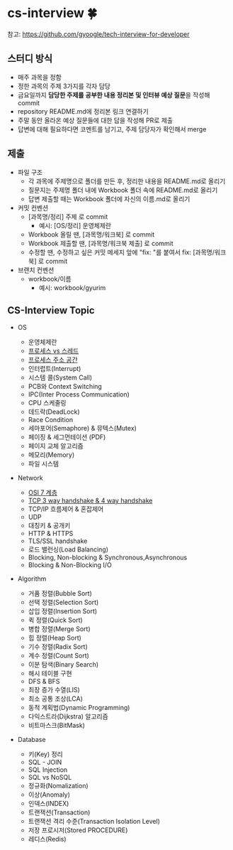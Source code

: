 # cs-interview 🍀
참고: https://github.com/gyoogle/tech-interview-for-developer

## 스터디 방식
- 매주 과목을 정함
- 정한 과목의 주제 3가지를 각자 담당
- 금요일까지 **담당한 주제를 공부한 내용 정리본 및 인터뷰 예상 질문**을 작성해 commit
- repository README.md에 정리본 링크 연결하기 
- 주말 동안 올라온 예상 질문들에 대한 답을 작성해 PR로 제출
- 답변에 대해 필요하다면 코멘트를 남기고, 주제 담당자가 확인해서 merge 

## 제출
- 파일 구조
    - 각 과목에 주제명으로 폴더를 만든 후, 정리한 내용을 README.md로 올리기 
    - 질문지는 주제명 폴더 내에 Workbook 폴더 속에 README.md로 올리기
    - 답변 제출할 때는 Workbook 폴더에 자신의 이름.md로 올리기
- 커밋 컨벤션
    - [과목명/정리] 주제 로 commit
        - 예시: [OS/정리] 운영체제란
    - Workbook 올릴 땐, [과목명/워크북] 로 commit
    - Workbook 제출할 땐, [과목명/워크북 제출] 로 commit
    - 수정할 땐, 수정하고 싶은 커밋 메세지 앞에 "fix: "를 붙여서 fix: [과목명/워크북] 로 commit
- 브랜치 컨벤션
    - workbook/이름 
        - 예시: workbook/gyurim
## CS-Interview Topic 
- OS
    - 운영체제란
    - [프로세스 vs 스레드](https://github.com/cs-interview-by-us/cs-interview/tree/main/OS/%ED%94%84%EB%A1%9C%EC%84%B8%EC%8A%A4%20vs%20%EC%8A%A4%EB%A0%88%EB%93%9C) 
    - [프로세스 주소 공간](https://github.com/cs-interview-by-us/cs-interview/tree/main/OS/%ED%94%84%EB%A1%9C%EC%84%B8%EC%8A%A4%20%EC%A3%BC%EC%86%8C%EA%B3%B5%EA%B0%84)
    - 인터럽트(Interrupt)
    - 시스템 콜(System Call)
    - PCB와 Context Switching
    - IPC(Inter Process Communication)
    - CPU 스케줄링
    - 데드락(DeadLock)
    - Race Condition
    - 세마포어(Semaphore) & 뮤텍스(Mutex)
    - 페이징 & 세그먼테이션 (PDF)
    - 페이지 교체 알고리즘
    - 메모리(Memory)
    - 파일 시스템

- Network
    - [OSI 7 계층](https://github.com/cs-interview-by-us/cs-interview/tree/main/Network/OSI%207%20%EA%B3%84%EC%B8%B5)
    - [TCP 3 way handshake & 4 way handshake](https://github.com/cs-interview-by-us/cs-interview/tree/main/Network/TCP%203%20way%20handshake%20%26%204%20way%20handshake)
    - TCP/IP 흐름제어 & 혼잡제어
    - UDP
    - 대칭키 & 공개키
    - HTTP & HTTPS
    - TLS/SSL handshake
    - 로드 밸런싱(Load Balancing)
    - Blocking, Non-blocking & Synchronous,Asynchronous
    - Blocking & Non-Blocking I/O

- Algorithm
    - 거품 정렬(Bubble Sort)
    * 선택 정렬(Selection Sort)
    * 삽입 정렬(Insertion Sort)
    * 퀵 정렬(Quick Sort)
    * 병합 정렬(Merge Sort)
    * 힙 정렬(Heap Sort)
    * 기수 정렬(Radix Sort)
    * 계수 정렬(Count Sort)
    * 이분 탐색(Binary Search)
    * 해시 테이블 구현
    * DFS & BFS
    * 최장 증가 수열(LIS)
    * 최소 공통 조상(LCA)
    * 동적 계획법(Dynamic Programming)
    * 다익스트라(Dijkstra) 알고리즘
    * 비트마스크(BitMask)

- Database
    - 키(Key) 정리
    * SQL - JOIN
    * SQL Injection
    * SQL vs NoSQL
    * 정규화(Nomalization)
    * 이상(Anomaly)
    * 인덱스(INDEX)
    * 트랜잭션(Transaction)
    * 트랜잭션 격리 수준(Transaction Isolation Level)
    * 저장 프로시저(Stored PROCEDURE)
    * 레디스(Redis)
